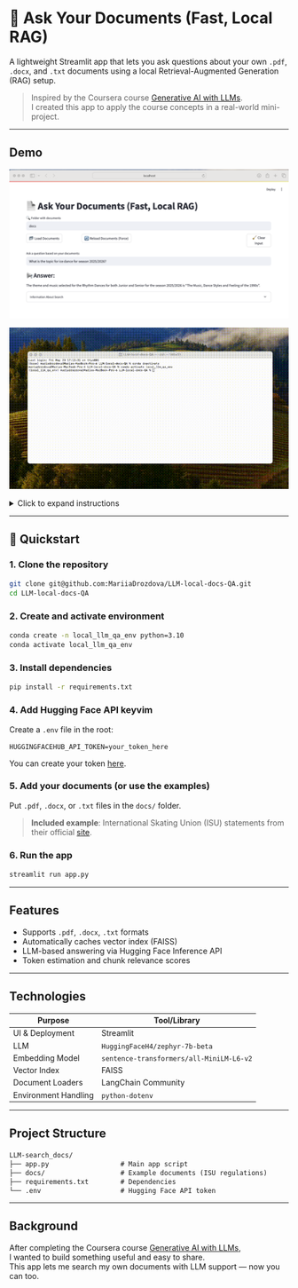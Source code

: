 # 📄 Ask Your Documents (Fast, Local RAG)

A lightweight Streamlit app that lets you ask questions about your own `.pdf`, `.docx`, and `.txt` documents using a local Retrieval-Augmented Generation (RAG) setup.

> Inspired by the Coursera course [Generative AI with LLMs](https://www.coursera.org/learn/generative-ai-with-llms).  
> I created this app to apply the course concepts in a real-world mini-project.

---

## Demo

![Screenshot of the app](demo/screenshot.png)

![App demo](demo/demo.gif)

<details>
<summary>Click to expand instructions</summary>

1. Load your documents into the `docs/` folder  
2. Press "Load Documents"  
3. Ask a question — for example:  
   **"What is the theme for Ice Dance 2025–2026?"**

</details>

---

## 🚀 Quickstart

### 1. Clone the repository

```bash
git clone git@github.com:MariiaDrozdova/LLM-local-docs-QA.git
cd LLM-local-docs-QA
```

### 2. Create and activate environment

```bash
conda create -n local_llm_qa_env python=3.10
conda activate local_llm_qa_env
```

### 3. Install dependencies

```bash
pip install -r requirements.txt
```

### 4. Add Hugging Face API keyvim

Create a `.env` file in the root:

```
HUGGINGFACEHUB_API_TOKEN=your_token_here
```

You can create your token [here](https://huggingface.co/settings/tokens).

### 5. Add your documents (or use the examples)

Put `.pdf`, `.docx`, or `.txt` files in the `docs/` folder.  
> **Included example**: International Skating Union (ISU) statements from their official [site](https://www.isu.org/isu-communications/?tab=ISU%20Communications).

### 6. Run the app

```bash
streamlit run app.py
```

---

## Features

- Supports `.pdf`, `.docx`, `.txt` formats
- Automatically caches vector index (FAISS)
- LLM-based answering via Hugging Face Inference API
- Token estimation and chunk relevance scores

---

## Technologies

| Purpose              | Tool/Library               |
|----------------------|----------------------------|
| UI & Deployment      | Streamlit                  |
| LLM                  | `HuggingFaceH4/zephyr-7b-beta` |
| Embedding Model      | `sentence-transformers/all-MiniLM-L6-v2` |
| Vector Index         | FAISS                      |
| Document Loaders     | LangChain Community        |
| Environment Handling | `python-dotenv`            |

---

## Project Structure

```
LLM-search_docs/
├── app.py                  # Main app script
├── docs/                   # Example documents (ISU regulations)
├── requirements.txt        # Dependencies
└── .env                    # Hugging Face API token
```

---

## Background

After completing the Coursera course [Generative AI with LLMs](https://www.coursera.org/learn/generative-ai-with-llms),  
I wanted to build something useful and easy to share.  
This app lets me search my own documents with LLM support — now you can too.
